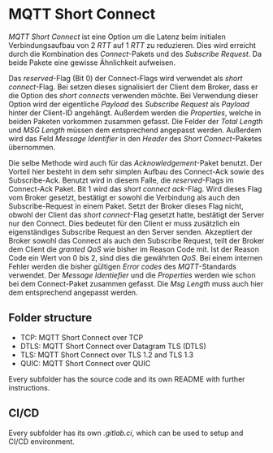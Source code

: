 # MQTT Short Connect
*MQTT Short Connect* ist eine Option um die Latenz beim initialen Verbindungsaufbau von 2 *RTT* auf 1 *RTT* zu reduzieren. Dies wird erreicht durch die Kombination des *Connect*-Pakets und des *Subscribe Request*. Da beide Pakete eine gewisse Ähnlichkeit aufweisen.

Das *reserved*-Flag (Bit 0) der Connect-Flags wird verwendet als *short connect*-Flag. Bei setzen dieses signalisiert der Client dem Broker, dass er die Option des *short connects* verwenden möchte. Bei Verwendung dieser Option wird der eigentliche *Payload* des *Subscribe Request* als *Payload* hinter der Client-ID angehängt. Außerdem werden die *Properties*, welche in beiden Paketen vorkommen zusammen gefasst. Die Felder der *Total Length* und *MSG Length* müssen dem entsprechend angepasst werden. Außerdem wird das Feld *Message Identifier* in den *Header* des *Short Connect*-Paketes übernommen.

Die selbe Methode wird auch für das *Acknowledgement*-Paket benutzt. Der Vorteil hier besteht in dem sehr simplen Aufbau des Connect-Ack sowie des Subscribe-Ack. Benutzt wird in diesem Falle, die *reserved*-Flags im Connect-Ack Paket. Bit 1 wird das *short connect ack*-Flag. Wird dieses Flag vom Broker gesetzt, bestätigt er sowohl die Verbindung als auch den Subscribe-Request in einem Paket. Setzt der Broker dieses Flag nicht, obwohl der Client das *short connect*-Flag gesetzt hatte, bestätigt der Server nur den Connect. Dies bedeutet für den Client er muss zusätzlich ein eigenständiges Subscribe Request an den Server senden. Akzeptiert der Broker sowohl das Connect als auch den Subscribe Request, teilt der Broker dem Client die *granted QoS* wie bisher im Reason Code mit. Ist der Reason Code ein Wert von 0 bis 2, sind dies die gewährten *QoS*. Bei einem internen Fehler werden die bisher gültigen *Error codes* des *MQTT*-Standards verwendet. Der *Message Identiefier* und die *Properties* werden wie schon bei dem Connect-Paket zusammen gefasst. Die *Msg Length* muss auch hier dem entsprechend angepasst werden.
## Folder structure
 - TCP: MQTT Short Connect over TCP
 - DTLS: MQTT Short Connect over Datagram TLS (DTLS)
 - TLS: MQTT Short Connect over TLS 1.2 and TLS 1.3
 - QUIC: MQTT Short Connect over QUIC
 
Every subfolder has the source code and its own README with further instructions.

## CI/CD
Every subfolder has its own *.gitlab.ci*, which can be used to setup and CI/CD environment.